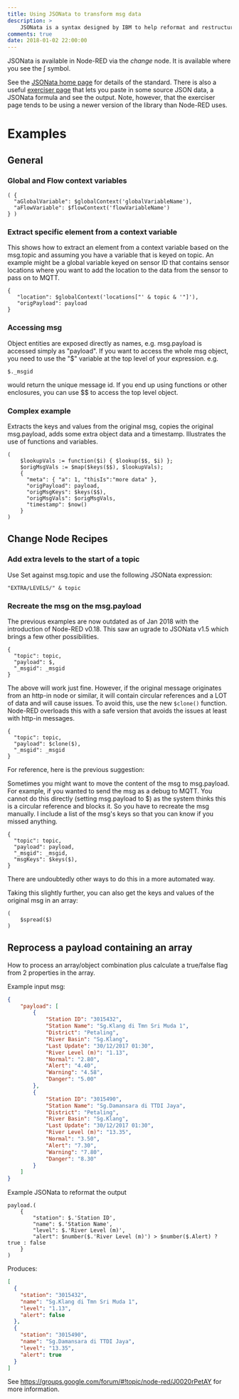 ```yaml
---
title: Using JSONata to transform msg data
description: >
    JSONata is a syntax designed by IBM to help reformat and restructure JSON data in a similar vein to the way that XLST is used to transform XML data.
comments: true
date: 2018-01-02 22:00:00
---
```


JSONata is available in Node-RED via the _change_ node. It is available where you see the &Integral; symbol.

See the [JSONata home page](http://jsonata.org/) for details of the standard. There is also a useful [exerciser page](http://try.jsonata.org/HJfrIhQEf) that lets you paste in some source JSON data, a JSONata formula and see the output. Note, however, that the exerciser page tends to be using a newer version of the library than Node-RED uses.

# Examples

## General

### Global and Flow context variables

    ( {
      "aGlobalVariable": $globalContext('globalVariableName'),
      "aFlowVariable": $flowContext('flowVariableName')
    } )

### Extract specific element from a context variable
This shows how to extract an element from a context variable based on the msg.topic and assuming you have a variable that is keyed on topic. An example might be a global variable keyed on sensor ID that contains sensor locations where you want to add the location to the data from the sensor to pass on to MQTT.

    {
       "location": $globalContext('locations["' & topic & '"]'),
       "origPayload": payload
    }

### Accessing msg
Object entities are exposed directly as names, e.g. msg.payload is accessed simply as "payload". If you want to access the whole msg object, you need to use the "$" variable at the top level of your expression. e.g.

    $._msgid

would return the unique message id. If you end up using functions or other enclosures, you can use $$ to access the top level object.

### Complex example

Extracts the keys and values from the original msg, copies the original msg.payload, adds some extra object data and a timestamp. Illustrates the use of functions and variables.

```
(
    $lookupVals := function($i) { $lookup($$, $i) };
    $origMsgVals := $map($keys($$), $lookupVals);
    {
      "meta": { "a": 1, "thisIs":"more data" },
      "origPayload": payload,
      "origMsgKeys": $keys($$),
      "origMsgVals": $origMsgVals,
      "timestamp": $now()
    }
)
```

## Change Node Recipes

### Add extra levels to the start of a topic
Use Set against msg.topic and use the following JSONata expression:

    "EXTRA/LEVELS/" & topic

### Recreate the msg on the msg.payload

The previous examples are now outdated as of Jan 2018 with the introduction of Node-RED v0.18. This saw an ugrade to JSONata v1.5 which brings a few other possibilities.

    {
      "topic": topic,
      "payload": $,
      "_msgid": _msgid
    }

The above will work just fine. However, if the original message originates from an http-in node or similar, it will contain circular references and a LOT of data and will cause issues.
To avoid this, use the new `$clone()` function. Node-RED overloads this with a safe version that avoids the issues at least with http-in messages.

    {
      "topic": topic,
      "payload": $clone($),
      "_msgid": _msgid
    }

For reference, here is the previous suggestion:

Sometimes you might want to move the content of the msg to msg.payload. For example, if you wanted to send the msg as a debug to MQTT. You cannot do this directly (setting msg.payload to $) as the system thinks this is a circular reference and blocks it. So you have to recreate the msg manually. I include a list of the msg's keys so that you can know if you missed anything.

    {
      "topic": topic,
      "payload": payload,
      "_msgid": _msgid,
      "msgKeys": $keys($),
    }

There are undoubtedly other ways to do this in a more automated way.

Taking this slightly further, you can also get the keys and values of the original msg in an array:

```
(
    $spread($)
)
```

## Reprocess a payload containing an array

How to process an array/object combination plus calculate a true/false flag from 2 properties in the array.

Example input msg:
```json
{
    "payload": [
        {
            "Station ID": "3015432",
            "Station Name": "Sg.Klang di Tmn Sri Muda 1",
            "District": "Petaling",
            "River Basin": "Sg.Klang",
            "Last Update": "30/12/2017 01:30",
            "River Level (m)": "1.13",
            "Normal": "2.80",
            "Alert": "4.40",
            "Warning": "4.58",
            "Danger": "5.00"
        },
        {
            "Station ID": "3015490",
            "Station Name": "Sg.Damansara di TTDI Jaya",
            "District": "Petaling",
            "River Basin": "Sg.Klang",
            "Last Update": "30/12/2017 01:30",
            "River Level (m)": "13.35",
            "Normal": "3.50",
            "Alert": "7.30",
            "Warning": "7.80",
            "Danger": "8.30"
        }
    ]
}
```

Example JSONata to reformat the output
```
payload.(
	{
		"station": $.'Station ID',
    	"name": $.'Station Name',
        "level": $.'River Level (m)',
        "alert": $number($.'River Level (m)') > $number($.Alert) ? true : false
    }
)
```
Produces:
```json
[
  {
    "station": "3015432",
    "name": "Sg.Klang di Tmn Sri Muda 1",
    "level": "1.13",
    "alert": false
  },
  {
    "station": "3015490",
    "name": "Sg.Damansara di TTDI Jaya",
    "level": "13.35",
    "alert": true
  }
]
```
See https://groups.google.com/forum/#!topic/node-red/J0020rPetAY for more information.
